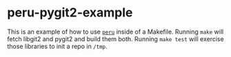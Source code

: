 # peru-pygit2-example

This is an example of how to use [`peru`](https://github.com/buildinspace/peru) inside of a Makefile.
Running `make` will fetch libgit2 and pygit2 and build them both. Running `make test` will exercise
those libraries to init a repo in `/tmp`.
